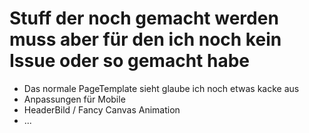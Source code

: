 # Stuff der noch gemacht werden muss aber für den ich noch kein Issue oder so gemacht habe

- Das normale PageTemplate sieht glaube ich noch etwas kacke aus
- Anpassungen für Mobile
- HeaderBild / Fancy Canvas Animation
- ...
